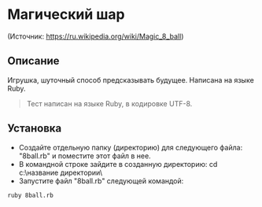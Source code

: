 # Магический шар #
(Источник: https://ru.wikipedia.org/wiki/Magic_8_ball)
## Описание ##
Игрушка, шуточный способ предсказывать будущее. Написана на языке Ruby.
> Тест написан на языке Ruby, в кодировке UTF-8.
## Установка ##
* Создайте отдельную папку (директорию) для следующего файла: "8ball.rb" и поместите этот файл в нее.
* В командной строке зайдите в созданную директорию: cd c:\название директории\
* Запустите файл "8ball.rb" следующей командой: 
```
ruby 8ball.rb
```
